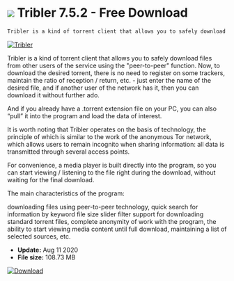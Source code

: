 # ![](https://cdn.softexe.net/static/icon/win.gif) Tribler 7.5.2 - Free Download

```sh
Tribler is a kind of torrent client that allows you to safely download files from other users of the service using the "peer-to-peer" function
```
[![Tribler](https://gallery.dpcdn.pl/imgc/Tools/1242/g_-_420x350_1.5_-_x20101209141600.png)](https://softexe.net/win/internet/file-upload/tribler:gRcc.html)

Tribler is a kind of torrent client that allows you to safely download files from other users of the service using the "peer-to-peer" function. Now, to download the desired torrent, there is no need to register on some trackers, maintain the ratio of reception / return, etc. - just enter the name of the desired file, and if another user of the network has it, then you can download it without further ado.

And if you already have a .torrent extension file on your PC, you can also “pull” it into the program and load the data of interest.

It is worth noting that Tribler operates on the basis of technology, the principle of which is similar to the work of the anonymous Tor network, which allows users to remain incognito when sharing information: all data is transmitted through several access points.

For convenience, a media player is built directly into the program, so you can start viewing / listening to the file right during the download, without waiting for the final download.

The main characteristics of the program:


downloading files using peer-to-peer technology,
quick search for information by keyword
file size slider filter
support for downloading standard torrent files,
complete anonymity of work with the program,
the ability to start viewing media content until full download,
maintaining a list of selected sources, etc.


- **Update:** Aug 11 2020
- **File size:** 108.73 MB

[![Download](https://cdn.softexe.net/static/img/download.png)](https://softexe.net/win/internet/file-upload/tribler:gRcc.html)

